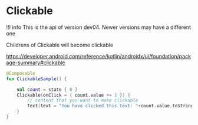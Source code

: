 
# Clickable    

!!! info
    This is the api of version dev04. Newer versions may have a different one
    
Childrens of Clickable will become clickable

https://developer.android.com/reference/kotlin/androidx/ui/foundation/package-summary#clickable 
```kotlin
@Composable
fun ClickableSample() {

    val count = state { 0 }
    Clickable(onClick = { count.value += 1 }) {
        // content that you want to make clickable
        Text(text = "You have clicked this text: "+count.value.toString())
    }
}

```